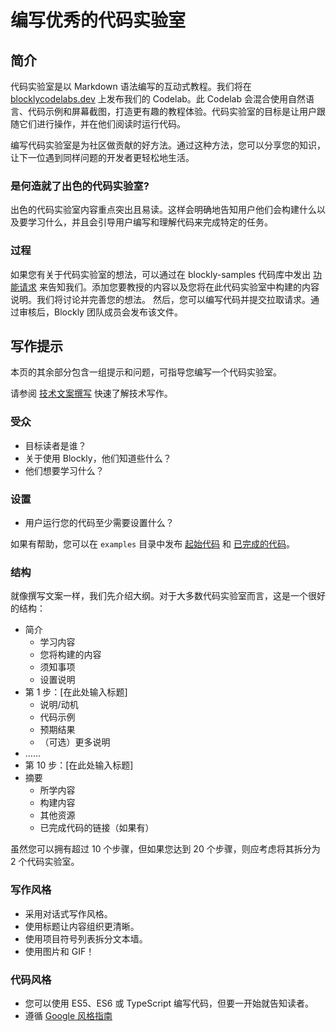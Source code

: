 # 编写优秀的代码实验室

## 简介

代码实验室是以 Markdown 语法编写的互动式教程。我们将在 [blocklycodelabs.dev](https://www.blocklycodelabs.dev) 上发布我们的 Codelab。此 Codelab 会混合使用自然语言、代码示例和屏幕截图，打造更有趣的教程体验。代码实验室的目标是让用户跟随它们进行操作，并在他们阅读时运行代码。

编写代码实验室是为社区做贡献的好方法。通过这种方法，您可以分享您的知识，让下一位遇到同样问题的开发者更轻松地生活。

### 是何造就了出色的代码实验室?

出色的代码实验室内容重点突出且易读。这样会明确地告知用户他们会构建什么以及要学习什么，并且会引导用户编写和理解代码来完成特定的任务。

### 过程

如果您有关于代码实验室的想法，可以通过在 blockly-samples 代码库中发出 [功能请求](/guides/contribute/get-started/write_a_good_issue#功能请求) 来告知我们。添加您要教授的内容以及您将在此代码实验室中构建的内容说明。我们将讨论并完善您的想法。 然后，您可以编写代码并提交拉取请求。通过审核后，Blockly 团队成员会发布该文件。

## 写作提示

本页的其余部分包含一组提示和问题，可指导您编写一个代码实验室。

请参阅 [技术文案撰写](https://developers.google.com/tech-writing/one) 快速了解技术写作。

### 受众

- 目标读者是谁？
- 关于使用 Blockly，他们知道些什么？
- 他们想要学习什么？

### 设置

- 用户运行您的代码至少需要设置什么？

如果有帮助，您可以在 `examples` 目录中发布 [起始代码](https://github.com/google/blockly-samples/tree/master/examples/context-menu-codelab/starter-code) 和 [已完成的代码](https://github.com/google/blockly-samples/tree/master/examples/context-menu-codelab/complete-code)。

### 结构

就像撰写文案一样，我们先介绍大纲。对于大多数代码实验室而言，这是一个很好的结构：

- 简介
  - 学习内容
  - 您将构建的内容
  - 须知事项
  - 设置说明
- 第 1 步：\[在此处输入标题\]
  - 说明/动机
  - 代码示例
  - 预期结果
  - （可选）更多说明
- ……
- 第 10 步：\[在此处输入标题\]
- 摘要
  - 所学内容
  - 构建内容
  - 其他资源
  - 已完成代码的链接（如果有）

虽然您可以拥有超过 10 个步骤，但如果您达到 20 个步骤，则应考虑将其拆分为 2 个代码实验室。

### 写作风格

- 采用对话式写作风格。
- 使用标题让内容组织更清晰。
- 使用项目符号列表拆分文本墙。
- 使用图片和 GIF！

### 代码风格

- 您可以使用 ES5、ES6 或 TypeScript 编写代码，但要一开始就告知读者。
- 遵循 [Google 风格指南](https://google.github.io/styleguide/jsguide.html)
